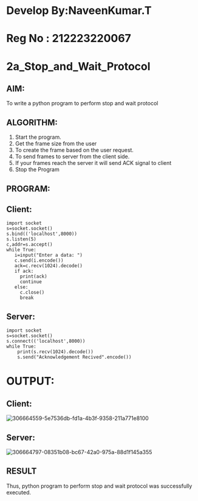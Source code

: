 # Develop By:NaveenKumar.T
# Reg No  : 212223220067
# 2a_Stop_and_Wait_Protocol
## AIM:
To write a python program to perform stop and wait protocol
## ALGORITHM:
1. Start the program.
2. Get the frame size from the user
3. To create the frame based on the user request.
4. To send frames to server from the client side.
5. If your frames reach the server it will send ACK signal to client
6. Stop the Program
## PROGRAM:
## Client:
```
import socket
s=socket.socket()
s.bind(('localhost',8000))
s.listen(5)
c,addr=s.accept()
while True:
   i=input("Enter a data: ")
   c.send(i.encode())
   ack=c.recv(1024).decode()
   if ack:
     print(ack)
     continue
   else:
     c.close()
     break
```
## Server:
```
import socket
s=socket.socket()
s.connect(('localhost',8000))
while True:
    print(s.recv(1024).decode())
    s.send("Acknowledgement Recived".encode())
```

# OUTPUT:
## Client:
![306664559-5e7536db-fd1a-4b3f-9358-211a771e8100](https://github.com/820NaveenKumar208/2a_Stop_and_Wait_Protocol/assets/154746066/b748497b-f9a0-4850-8edd-0209f601fceb)

## Server:
![306664797-08351b08-bc67-42a0-975a-88d1f145a355](https://github.com/820NaveenKumar208/2a_Stop_and_Wait_Protocol/assets/154746066/b8ba37b4-69f2-4b15-8af0-4c3f7b4858ef)

## RESULT
Thus, python program to perform stop and wait protocol was successfully executed.
